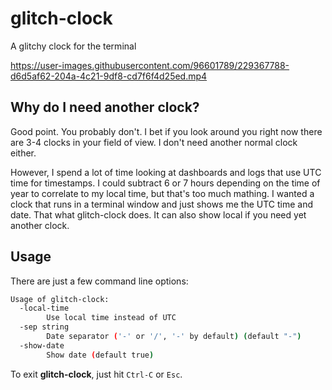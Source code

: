 # glitch-clock
A glitchy clock for the terminal


https://user-images.githubusercontent.com/96601789/229367788-d6d5af62-204a-4c21-9df8-cd7f6f4d25ed.mp4


## Why do I need another clock?
Good point. You probably don't. I bet if you look around you right now there are 3-4 clocks in
your field of view. I don't need another normal clock either.

However, I spend a lot of time looking at dashboards and logs that use UTC time for timestamps. I could subtract 6 or
7 hours depending on the time of year to correlate to my local time, but that's too much mathing. I wanted a clock
that runs in a terminal window and just shows me the UTC time and date. That what glitch-clock does. It can also show
local if you need yet another clock.

## Usage
There are just a few command line options:
```bash
Usage of glitch-clock:
  -local-time
        Use local time instead of UTC
  -sep string
        Date separator ('-' or '/', '-' by default) (default "-")
  -show-date
        Show date (default true)
```
To exit **glitch-clock**, just hit `Ctrl-C` or `Esc`.
